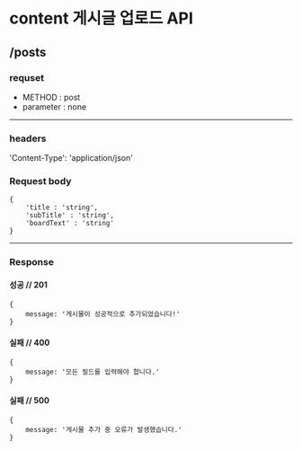 # content 게시글 업로드 API

## /posts

### requset

- METHOD : post
- parameter : none

---

### headers

'Content-Type': 'application/json'

### Request body

```
{
    'title : 'string',
    'subTitle' : 'string',
    'boardText' : 'string'
}
```

---

### Response

#### 성공 // 201

```
{
    message: '게시물이 성공적으로 추가되었습니다!'
}
```

#### 실패 // 400

```
{
    message: '모든 필드를 입력해야 합니다.'
}
```

#### 실패 // 500

```
{
    message: '게시물 추가 중 오류가 발생했습니다.'
}
```
